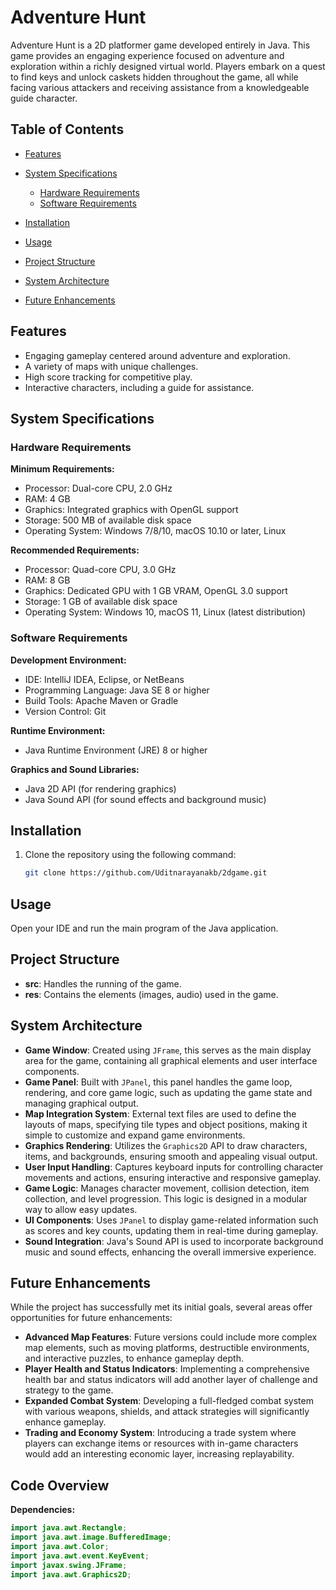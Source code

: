 # Adventure Hunt

Adventure Hunt is a 2D platformer game developed entirely in Java. This game provides an engaging experience focused on adventure and exploration within a richly designed virtual world. Players embark on a quest to find keys and unlock caskets hidden throughout the game, all while facing various attackers and receiving assistance from a knowledgeable guide character.

## Table of Contents

- [Features](#features)
- [System Specifications](#system-specifications)
  - [Hardware Requirements](#hardware-requirements)
  - [Software Requirements](#software-requirements)
- [Installation](#installation)
- [Usage](#usage)
- [Project Structure](#project-structure)
- [System Architecture](#system-architecture)

- [Future Enhancements](#future-enhancements)


## Features

- Engaging gameplay centered around adventure and exploration.
- A variety of maps with unique challenges.
- High score tracking for competitive play.
- Interactive characters, including a guide for assistance.

## System Specifications

### Hardware Requirements

**Minimum Requirements:**
- Processor: Dual-core CPU, 2.0 GHz
- RAM: 4 GB
- Graphics: Integrated graphics with OpenGL support
- Storage: 500 MB of available disk space
- Operating System: Windows 7/8/10, macOS 10.10 or later, Linux

**Recommended Requirements:**
- Processor: Quad-core CPU, 3.0 GHz
- RAM: 8 GB
- Graphics: Dedicated GPU with 1 GB VRAM, OpenGL 3.0 support
- Storage: 1 GB of available disk space
- Operating System: Windows 10, macOS 11, Linux (latest distribution)

### Software Requirements

**Development Environment:**
- IDE: IntelliJ IDEA, Eclipse, or NetBeans
- Programming Language: Java SE 8 or higher
- Build Tools: Apache Maven or Gradle
- Version Control: Git

**Runtime Environment:**
- Java Runtime Environment (JRE) 8 or higher

**Graphics and Sound Libraries:**
- Java 2D API (for rendering graphics)
- Java Sound API (for sound effects and background music)

## Installation

1. Clone the repository using the following command:
   ```bash
   git clone https://github.com/Uditnarayanakb/2dgame.git

## Usage

Open your IDE and run the main program of the Java application.

## Project Structure

- **src**: Handles the running of the game.
- **res**: Contains the elements (images, audio) used in the game.

## System Architecture

- **Game Window**: Created using `JFrame`, this serves as the main display area for the game, containing all graphical elements and user interface components.
- **Game Panel**: Built with `JPanel`, this panel handles the game loop, rendering, and core game logic, such as updating the game state and managing graphical output.
- **Map Integration System**: External text files are used to define the layouts of maps, specifying tile types and object positions, making it simple to customize and expand game environments.
- **Graphics Rendering**: Utilizes the `Graphics2D` API to draw characters, items, and backgrounds, ensuring smooth and appealing visual output.
- **User Input Handling**: Captures keyboard inputs for controlling character movements and actions, ensuring interactive and responsive gameplay.
- **Game Logic**: Manages character movement, collision detection, item collection, and level progression. This logic is designed in a modular way to allow easy updates.
- **UI Components**: Uses `JPanel` to display game-related information such as scores and key counts, updating them in real-time during gameplay.
- **Sound Integration**: Java's Sound API is used to incorporate background music and sound effects, enhancing the overall immersive experience.

## Future Enhancements

While the project has successfully met its initial goals, several areas offer opportunities for future enhancements:

- **Advanced Map Features**: Future versions could include more complex map elements, such as moving platforms, destructible environments, and interactive puzzles, to enhance gameplay depth.
- **Player Health and Status Indicators**: Implementing a comprehensive health bar and status indicators will add another layer of challenge and strategy to the game.
- **Expanded Combat System**: Developing a full-fledged combat system with various weapons, shields, and attack strategies will significantly enhance gameplay.
- **Trading and Economy System**: Introducing a trade system where players can exchange items or resources with in-game characters would add an interesting economic layer, increasing replayability.

## Code Overview

**Dependencies:**
```java
import java.awt.Rectangle;
import java.awt.image.BufferedImage;
import java.awt.Color;
import java.awt.event.KeyEvent;
import javax.swing.JFrame;
import java.awt.Graphics2D;